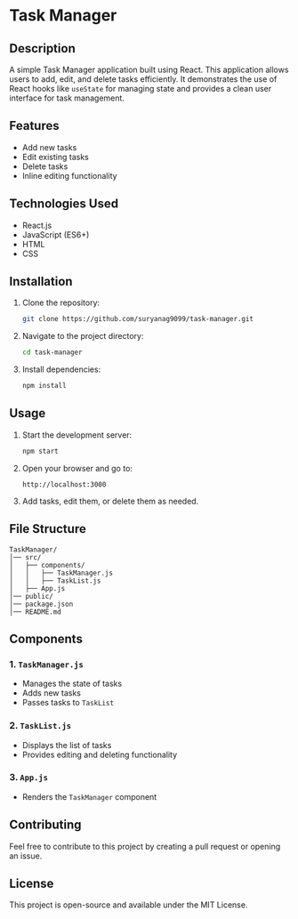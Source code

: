 # Task Manager

## Description
A simple Task Manager application built using React. This application allows users to add, edit, and delete tasks efficiently. It demonstrates the use of React hooks like `useState` for managing state and provides a clean user interface for task management.

## Features
- Add new tasks
- Edit existing tasks
- Delete tasks
- Inline editing functionality

## Technologies Used
- React.js
- JavaScript (ES6+)
- HTML
- CSS

## Installation
1. Clone the repository:
   ```sh
   git clone https://github.com/suryanag9099/task-manager.git
   ```
2. Navigate to the project directory:
   ```sh
   cd task-manager
   ```
3. Install dependencies:
   ```sh
   npm install
   ```

## Usage
1. Start the development server:
   ```sh
   npm start
   ```
2. Open your browser and go to:
   ```
   http://localhost:3000
   ```
3. Add tasks, edit them, or delete them as needed.

## File Structure
```
TaskManager/
│── src/
│   ├── components/
│   │   ├── TaskManager.js
│   │   ├── TaskList.js
│   ├── App.js
│── public/
│── package.json
│── README.md
```

## Components
### 1. `TaskManager.js`
- Manages the state of tasks
- Adds new tasks
- Passes tasks to `TaskList`

### 2. `TaskList.js`
- Displays the list of tasks
- Provides editing and deleting functionality

### 3. `App.js`
- Renders the `TaskManager` component

## Contributing
Feel free to contribute to this project by creating a pull request or opening an issue.

## License
This project is open-source and available under the MIT License.

